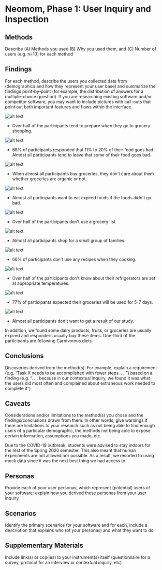 # Neomom, Phase 1: User Inquiry and Inspection

## Methods

Describe (A) Methods you used (B) Why you used them, and (C) Number of users (e.g. n=10) for each method

## Findings

For each method, describe the users you collected data from (demographics and how they represent your user base) and summarize the findings point-by-point (for example, the distribution of answers for a multiple-choice question). If you are researching existing software and/or competitor software, you may want to include pictures with call-outs that point out both important features and flaws within the interface.

![alt text](../assets/q1.png "Question1 img")
* Over half of the participants tend to prepare when they go to grocery shopping.

![alt text](../assets/q2.png "Question2 img")
* 66% of participants responded that 11% to 20% of their food goes bad. Almost all participants tend to leave that some of their food goes bad.

![alt text](../assets/q3.png "Question3 img")
* When almost all participants buy groceries, they don't care about them whether groceries are organic or not.

![alt text](../assets/q4.png "Question4 img")
* Almost all participants want to eat expired foods if the foods didn't go bad.

![alt text](../assets/q5.png "Question5 img")
* Over half of the participants don't use a grocery list.

![alt text](../assets/q6.png "Question6 img")
* Almost all participants shop for a small group of families.

![alt text](../assets/q7.png "Question7 img")
* 66% of participants don't use any recipes when they cooking.

![alt text](../assets/q8.png "Question8 img")
* Over half of the participants don't know about their refrigerators are set at appropriate temperatures.

![alt text](../assets/q9.png "Question9 img")
* 77% of participants expected their groceries will be used for 5-7 days. 

![alt text](../assets/q10.png "Question10 img")
* Almost all participants don't want to get a result of our study.

In addition, we found some dairy products, fruits, or groceries are usually expired and responders usually buy these items. One-third of the participants are fellowing Carnivorous diets.  


## Conclusions

Discoveries derived from the method(s). For example, explain a requirement (e.g. “Task X needs to be accomplished with fewer steps. . . ”) based on a finding (e.g. “. . . because in our contextual inquiry, we found it was what the users did most often and complained about extraneous work needed to complete it”)

## Caveats

Considerations and/or limitations to the method(s) you chose and the findings/conclusions drawn from them. In other words, give warnings if there are limitations to your research such as not being able to find enough users of a particular demographic, the methods not being able to expose certain information, assumptions you made, etc.

Due to the COVID-19 outbreak, students were advised to stay indoors for the rest of the Spring 2020 semester. This also meant that human experiments are not allowed nor possible. As a result, we resorted to using mock data since it was the next best thing we had access to. 

## Personas

Provide each of your user personas, which represent (potential) users of your software; explain how you derived these personas from your user inquiry

## Scenarios

Identify the primary scenarios for your software and for each, include a description that explains who (of your personas) and what they want to do

## Supplementary Materials

Include link(s) or cop(ies) to your instrument(s) itself (questionnaire for a survey, protocol for an interview or contextual inquiry, etc)
